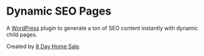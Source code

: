 # Dynamic SEO Pages

A [WordPress](https://wordpress.org) plugin to generate a ton of SEO content instantly with dynamic child pages.


Created by [8 Day Home Sale](https://8dayhomesale.com).